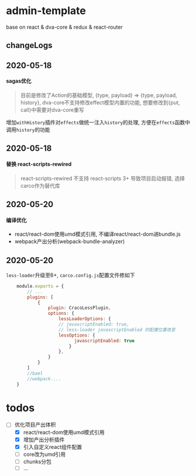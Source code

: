 # admin-template
base on react &amp; dva-core &amp; redux &amp; react-router

## changeLogs

## 2020-05-18

#### sagas优化

> 目前是修改了Action的基础模型, {type, payload} => {type, payload, history}, dva-core不支持修改effect模型内置的功能, 想要修改到{put, call}中需要对dva-core重写

 增加`withHistory`插件对`effects`做统一注入`history`的处理, 方便在`effects`函数中调用`history`的功能



## 2020-05-18

#### 替换 react-scripts-rewired

> react-scripts-rewired 不支持 react-scripts 3+ 导致项目启动报错, 选择carco作为替代库


## 2020-05-20

#### 编译优化
- react/react-dom使用umd模式引用, 不编译react/react-dom进bundle.js
- webpack产出分析(webpack-bundle-analyzer)

## 2020-05-20

`less-loader`升级至6+, `carco.config.js`配置文件修如下

```javascript
    module.exports = {
        // ...
        plugins: [
            {
                plugin: CracoLessPlugin,
                options: {
                    lessLoaderOptions: {
                    // javascriptEnabled: true,
                    // less-loader javascriptEnabled 的配置位置改变
                    lessOptions: {
                          javascriptEnabled: true
                        }
                    },
                }
            }
        ]
        //bael
        //webpack....
    }   
```

# todos

- [ ] 优化项目产出体积
    - [X] react/react-dom使用umd模式引用
    - [X] 增加产出分析插件
    - [X] 引入自定义react组件配置
    - [ ] core改为umd引用 
    - [ ] chunks分包
    - [ ] ...
